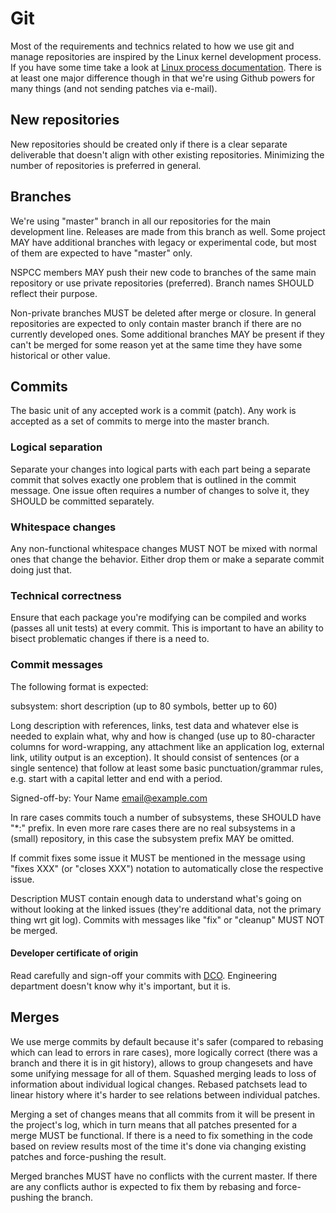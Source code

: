# Git

Most of the requirements and technics related to how we use git and manage
repositories are inspired by the Linux kernel development process. If you have
some time take a look at [Linux process documentation](https://git.kernel.org/pub/scm/linux/kernel/git/torvalds/linux.git/tree/Documentation/process?h=v6.3-rc7).
There is at least one major difference though in that we're using Github
powers for many things (and not sending patches via e-mail).

## New repositories

New repositories should be created only if there is a clear separate
deliverable that doesn't align with other existing repositories. Minimizing
the number of repositories is preferred in general.

## Branches

We're using "master" branch in all our repositories for the main development
line. Releases are made from this branch as well. Some project MAY have
additional branches with legacy or experimental code, but most of them are
expected to have "master" only.

NSPCC members MAY push their new code to branches of the same main repository
or use private repositories (preferred). Branch names SHOULD reflect their
purpose.

Non-private branches MUST be deleted after merge or closure. In general
repositories are expected to only contain master branch if there are no
currently developed ones. Some additional branches MAY be present if they
can't be merged for some reason yet at the same time they have some historical
or other value.

## Commits

The basic unit of any accepted work is a commit (patch). Any work is accepted
as a set of commits to merge into the master branch.

### Logical separation

Separate your changes into logical parts with each part being a separate
commit that solves exactly one problem that is outlined in the commit message.
One issue often requires a number of changes to solve it, they SHOULD be
committed separately.

### Whitespace changes

Any non-functional whitespace changes MUST NOT be mixed with normal ones that
change the behavior. Either drop them or make a separate commit doing just
that.

### Technical correctness

Ensure that each package you're modifying can be compiled and works (passes all
unit tests) at every commit. This is important to have an ability to bisect
problematic changes if there is a need to.

### Commit messages

The following format is expected:

  subsystem: short description (up to 80 symbols, better up to 60)

  Long description with references, links, test data and whatever else is
  needed to explain what, why and how is changed (use up to 80-character
  columns for word-wrapping, any attachment like an application log,
  external link, utility output is an exception). It should consist of
  sentences (or a single sentence) that follow at least some basic
  punctuation/grammar rules, e.g. start with a capital letter and end
  with a period.

  Signed-off-by: Your Name <email@example.com>

In rare cases commits touch a number of subsystems, these SHOULD have "*:"
prefix. In even more rare cases there are no real subsystems in a (small)
repository, in this case the subsystem prefix MAY be omitted.

If commit fixes some issue it MUST be mentioned in the message using "fixes
XXX" (or "closes XXX") notation to automatically close the respective issue.

Description MUST contain enough data to understand what's going on without
looking at the linked issues (they're additional data, not the primary thing
wrt git log). Commits with messages like "fix" or "cleanup" MUST NOT be
merged.

#### Developer certificate of origin

Read carefully and sign-off your commits with [DCO](https://developercertificate.org/).
Engineering department doesn't know why it's important, but it is.

## Merges

We use merge commits by default because it's safer (compared to rebasing which
can lead to errors in rare cases), more logically correct (there was a branch
and there it is in git history), allows to group changesets and have some
unifying message for all of them. Squashed merging leads to loss of
information about individual logical changes. Rebased patchsets lead to linear
history where it's harder to see relations between individual patches.

Merging a set of changes means that all commits from it will be present in the
project's log, which in turn means that all patches presented for a merge MUST
be functional. If there is a need to fix something in the code based on review
results most of the time it's done via changing existing patches and
force-pushing the result.

Merged branches MUST have no conflicts with the current master. If there are
any conflicts author is expected to fix them by rebasing and force-pushing the
branch.
